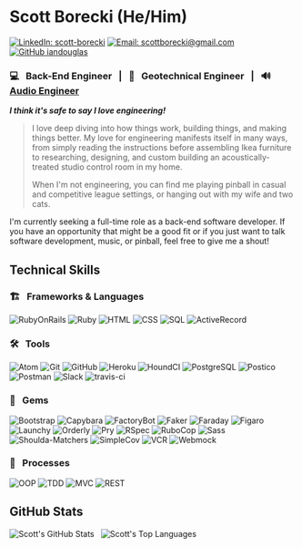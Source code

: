 # Scott Borecki (He/Him)

[![LinkedIn: scott-borecki][linkedin-badge]][LinkedIn]
[![Email: scottborecki@gmail.com][gmail-badge]][gmail]
[![GitHub iandouglas][github-follow-badge]][GitHub]

### 💻 &nbsp; Back-End Engineer &nbsp; | &nbsp; 🦺 &nbsp; Geotechnical Engineer &nbsp; | &nbsp; 🔊 &nbsp; [Audio Engineer][oven-fresh-sounds]

***I think it's safe to say I love engineering!***

> I love deep diving into how things work, building things, and making things better. My love for engineering manifests itself in many ways, from simply reading the instructions before assembling Ikea furniture to researching, designing, and custom building an acoustically-treated studio control room in my home.
> 
> When I'm not engineering, you can find me playing pinball in casual and competitive league settings, or hanging out with my wife and two cats.

I'm currently seeking a full-time role as a back-end software developer. If you have an opportunity that might be a good fit or if you just want to talk software development, music, or pinball, feel free to give me a shout!

## Technical Skills

### 🏗 &nbsp; Frameworks & Languages
![RubyOnRails][rails-badge]
![Ruby][ruby-badge]
![HTML][html-badge]
![CSS][css-badge]
![SQL][sql-badge]
![ActiveRecord][active-record-badge]

### 🛠 &nbsp; Tools

![Atom][atom-badge]
![Git][git-badge]
![GitHub][github-badge]
![Heroku][heroku-badge]
![HoundCI][hound-badge]
![PostgreSQL][postgresql-badge]
![Postico][postico-badge]
![Postman][postman-badge]
![Slack][slack-badge]
![travis-ci][travis-ci-badge]

### 💎 &nbsp; Gems
![Bootstrap][bootstrap-badge]
![Capybara][capybara-badge]
![FactoryBot][factorybot-badge]
![Faker][faker-badge]
![Faraday][faraday-badge]
![Figaro][figaro-badge]
![Launchy][launchy-badge]
![Orderly][orderly-badge]
![Pry][pry-badge]
![RSpec][rspec-badge]
![RuboCop][rubocop-badge]
![Sass][sass-badge]
![Shoulda-Matchers][shoulda-matchers-badge]
![SimpleCov][simplecov-badge]
![VCR][vcr-badge]
![Webmock][webmock-badge]

### 💬 &nbsp; Processes
![OOP][oop-badge]
![TDD][tdd-badge]
![MVC][mvc-badge]
![REST][rest-badge]

## GitHub Stats
![Scott's GitHub Stats][github-stats-image] &nbsp; ![Scott's Top Languages][top-languages-image]

<!-- LINKS -->
[GitHub]: https://github.com/scott-borecki
[gmail]: mailto:scottborecki@gmail.com
[LinkedIn]: https://www.linkedin.com/in/scott-borecki/
[oven-fresh-sounds]: https://www.ovenfreshsounds.com/
[turing]: https://turing.edu/

<!-- BADGES & IMAGES -->
[github-stats-image]: https://github-readme-stats.vercel.app/api?username=scott-borecki&theme=dark&show_icons=true
[top-languages-image]: https://github-readme-stats.vercel.app/api/top-langs/?username=scott-borecki&layout=compact&theme=dark

[github-follow-badge]: https://img.shields.io/github/followers/scott-borecki?label=follow&style=social
[gmail-badge]: https://img.shields.io/badge/gmail-scottborecki@gmail.com-green?style=flat&logo=gmail&logoColor=white&color=white&labelColor=EA4335
[linkedin-badge]: https://img.shields.io/badge/Scott--Borecki-%23OpenToWork-green?style=flat&logo=Linkedin&logoColor=white&color=success&labelColor=0A66C2

[rails-badge]: https://img.shields.io/badge/Ruby%20on%20Rails-CC0000.svg?&style=for-the-badge&logo=rubyonrails&logoColor=white

[ruby-badge]: https://img.shields.io/badge/ruby-CC342D.svg?&style=for-the-badge&logo=ruby&logoColor=white
[html-badge]: https://img.shields.io/badge/html5-E34F26.svg?&style=for-the-badge&logo=html5&logoColor=white
[css-badge]: https://img.shields.io/badge/css3-1572B6.svg?&style=for-the-badge&logo=css3&logoColor=white
[sql-badge]: https://img.shields.io/badge/SQL-4169E1.svg?style=for-the-badge&logo=SQL&logoColor=white
[active-record-badge]: https://img.shields.io/badge/ActiveRecord-CC0000.svg?&style=for-the-badge&logo=rubyonrails&logoColor=white

[atom-badge]: https://img.shields.io/badge/Atom-66595C.svg?&style=for-the-badge&logo=atom&logoColor=white
[git-badge]: https://img.shields.io/badge/git-F05032.svg?&style=for-the-badge&logo=git&logoColor=white
[github-badge]: https://img.shields.io/badge/GitHub-181717.svg?&style=for-the-badge&logo=github&logoColor=white
[heroku-badge]: https://img.shields.io/badge/Heroku-430098.svg?&style=for-the-badge&logo=heroku&logoColor=white
[hound-badge]: https://img.shields.io/badge/hound--ci-a774d0.svg?&style=for-the-badge&logo=hound&logoColor=white
[postgresql-badge]: https://img.shields.io/badge/PostgreSQL-4169E1.svg?&style=for-the-badge&logo=postgresql&logoColor=white
[postico-badge]: https://img.shields.io/badge/postico-000000.svg?&style=for-the-badge&logo=Postico&logoColor=white
[postman-badge]: https://img.shields.io/badge/Postman-FF6C37.svg?&style=for-the-badge&logo=postman&logoColor=white
[slack-badge]: https://img.shields.io/badge/Slack-4A154B.svg?&style=for-the-badge&logo=slack&logoColor=white
[travis-ci-badge]: https://img.shields.io/badge/travis--ci-3EAAAF.svg?&style=for-the-badge&logo=travis&logoColor=white

[bootstrap-badge]: https://img.shields.io/badge/bootstrap-7952B3.svg?&style=for-the-badge&logo=bootstrap&logoColor=white
[capybara-badge]: https://img.shields.io/badge/capybara-E9573F.svg?&style=for-the-badge&logo=rubygems&logoColor=white
[factorybot-badge]: https://img.shields.io/badge/factorybot-E9573F.svg?&style=for-the-badge&logo=rubygems&logoColor=white
[faker-badge]: https://img.shields.io/badge/faker-e71a24.svg?&style=for-the-badge&logo=rubygems&logoColor=white
[faraday-badge]: https://img.shields.io/badge/faraday-f17d3e.svg?&style=for-the-badge&logo=rubygems&logoColor=white
[figaro-badge]: https://img.shields.io/badge/figaro-222222.svg?&style=for-the-badge&logo=rubygems&logoColor=white
[launchy-badge]: https://img.shields.io/badge/launchy-E9573F.svg?&style=for-the-badge&logo=rubygems&logoColor=white
[orderly-badge]: https://img.shields.io/badge/orderly-E9573F.svg?&style=for-the-badge&logo=rubygems&logoColor=white
[pry-badge]: https://img.shields.io/badge/pry-d31a18.svg?&style=for-the-badge&logo=rubygems&logoColor=white
[rspec-badge]: https://img.shields.io/badge/rspec-E9573F.svg?&style=for-the-badge&logo=rubygems&logoColor=white
[rubocop-badge]: https://img.shields.io/badge/RuboCop-000000.svg?&style=for-the-badge&logo=rubygems&logoColor=white
[sass-badge]: https://img.shields.io/badge/Sass-CC6699.svg?&style=for-the-badge&logo=sass&logoColor=white
[shoulda-matchers-badge]: https://img.shields.io/badge/shoulda--matchers-39bdc0.svg?&style=for-the-badge&logo=rubygems&logoColor=white
[simplecov-badge]: https://img.shields.io/badge/simplecov-E9573F.svg?&style=for-the-badge&logo=rubygems&logoColor=white
[vcr-badge]: https://img.shields.io/badge/vcr-E9573F.svg?&style=for-the-badge&logo=rubygems&logoColor=white
[webmock-badge]: https://img.shields.io/badge/webmock-E9573F.svg?&style=for-the-badge&logo=rubygems&logoColor=white

[oop-badge]: https://img.shields.io/badge/OOP-b81818.svg?&style=for-the-badge&logo=OOP&logoColor=white
[tdd-badge]: https://img.shields.io/badge/TDD-b87818.svg?&style=for-the-badge&logo=TDD&logoColor=white
[mvc-badge]: https://img.shields.io/badge/MVC-b8b018.svg?&style=for-the-badge&logo=MVC&logoColor=white
[rest-badge]: https://img.shields.io/badge/REST-33b818.svg?&style=for-the-badge&logo=REST&logoColor=white
